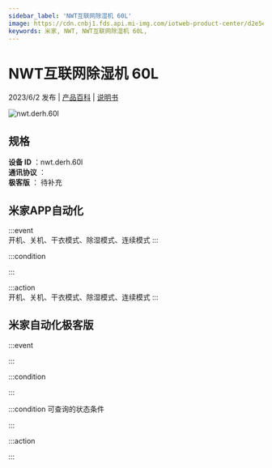 ```yaml
---
sidebar_label: 'NWT互联网除湿机 60L'
image: https://cdn.cnbj1.fds.api.mi-img.com/iotweb-product-center/d2e5ec03e6b5e4e607ea750ba409f2ab_1681463039408.png?GalaxyAccessKeyId=AKVGLQWBOVIRQ3XLEW&Expires=9223372036854775807&Signature=0J/AK0zo8cWUda8ZwkV0eh+x3lo=
keywords: 米家, NWT, NWT互联网除湿机 60L, 
---
```

# NWT互联网除湿机 60L

2023/6/2 发布 | [产品百科](https://home.mi.com/webapp/content/baike/product/index.html?model=nwt.derh.60l/) | [说明书](https://home.mi.com/views/introduction.html?model=nwt.derh.60l&region=cn)

![nwt.derh.60l](https://cdn.cnbj1.fds.api.mi-img.com/iotweb-product-center/d2e5ec03e6b5e4e607ea750ba409f2ab_1681463039408.png?GalaxyAccessKeyId=AKVGLQWBOVIRQ3XLEW&Expires=9223372036854775807&Signature=0J/AK0zo8cWUda8ZwkV0eh+x3lo=)

## 规格  
> 
**设备 ID** ：nwt.derh.60l  
**通讯协议** ：  
**极客版**  ： 待补充 


## 米家APP自动化  

:::event  
开机、关机、干衣模式、除湿模式、连续模式
:::

:::condition  

:::

:::action   
开机、关机、干衣模式、除湿模式、连续模式
:::

## 米家自动化极客版  

:::event  

:::

:::condition  

:::

:::condition 可查询的状态条件  

:::

:::action  

:::

        
